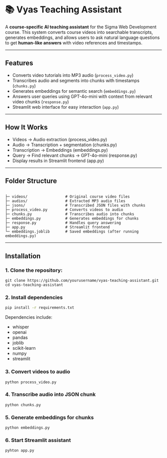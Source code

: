 # 📚 Vyas Teaching Assistant

A **course-specific AI teaching assistant** for the Sigma Web Development course. This system converts course videos into searchable transcripts, generates embeddings, and allows users to ask natural language questions to get **human-like answers** with video references and timestamps.

---

## Features

- Converts video tutorials into MP3 audio (`process_video.py`)  
- Transcribes audio and segments into chunks with timestamps (`chunks.py`)  
- Generates embeddings for semantic search (`embeddings.py`)  
- Answers user queries using GPT-4o-mini with context from relevant video chunks (`response.py`)  
- Streamlit web interface for easy interaction (`app.py`)  

---
## How It Works

- Videos → Audio extraction (process_video.py)
- Audio → Transcription + segmentation (chunks.py)
- Transcription → Embeddings (embeddings.py)
- Query → Find relevant chunks → GPT-4o-mini (response.py)
- Display results in Streamlit frontend (app.py)

---

## Folder Structure
```

├─ videos/                 # Original course video files
├─ audios/                 # Extracted MP3 audio files
├─ jsons/                  # Transcribed JSON files with chunks
├─ process_video.py        # Converts videos to audio
├─ chunks.py               # Transcribes audio into chunks
├─ embeddings.py           # Generates embeddings for chunks
├─ response.py             # Handles query answering
├─ app.py                  # Streamlit frontend
└─ embeddings.joblib       # Saved embeddings (after running embeddings.py)

```

---

## Installation

### 1. Clone the repository:

```
git clone https://github.com/yourusername/vyas-teaching-assistant.git
cd vyas-teaching-assistant
```
### 2. Install dependencies
```bash
pip install -r requirements.txt
```
Dependencies include:

- whisper
- openai
- pandas
- joblib
- scikit-learn
- numpy
- streamlit

### 3. Convert videos to audio
```
python process_video.py
```
### 4. Transcribe audio into JSON chunk
```
python chunks.py
```
### 5. Generate embeddings for chunks
```
python embeddings.py
```
### 6. Start Streamlit assistant
```
pyhton app.py
```

